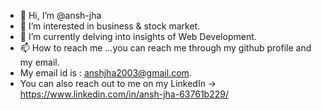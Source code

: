 - 👋 Hi, I’m @ansh-jha
- 👀 I’m interested in business & stock market.
- 🌱 I’m currently delving into insights of Web Development.
- 📫 How to reach me ...you can reach me through my github profile and my email.
- My email id is : anshjha2003@gmail.com.
- You can also reach out to me on my LinkedIn -> https://www.linkedin.com/in/ansh-jha-63761b229/

<!---
ansh-jha/ansh-jha is a ✨ special ✨ repository because its `README.md` (this file) appears on your GitHub profile.
You can click the Preview link to take a look at your changes.
--->
